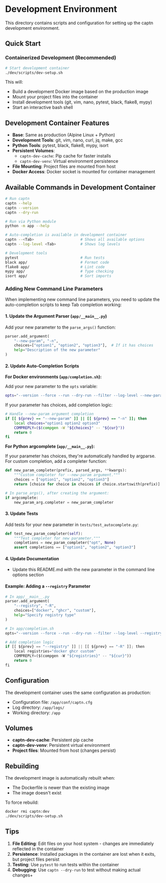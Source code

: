 # Development Environment

This directory contains scripts and configuration for setting up the captn development environment.

## Quick Start

### Containerized Development (Recommended)

```bash
# Start development container
./dev/scripts/dev-setup.sh
```

This will:
- Build a development Docker image based on the production image
- Mount your project files into the container
- Install development tools (git, vim, nano, pytest, black, flake8, mypy)
- Start an interactive bash shell

## Development Container Features

- **Base**: Same as production (Alpine Linux + Python)
- **Development Tools**: git, vim, nano, curl, jq, make, gcc
- **Python Tools**: pytest, black, flake8, mypy, isort
- **Persistent Volumes**:
  - `captn-dev-cache`: Pip cache for faster installs
  - `captn-dev-venv`: Virtual environment persistence
- **File Mounting**: Project files are mounted from host
- **Docker Access**: Docker socket is mounted for container management

## Available Commands in Development Container

```bash
# Run captn
captn --help
captn --version
captn --dry-run

# Run via Python module
python -m app --help

# Auto-completion is available in development container
captn --<Tab>                     # Shows all available options
captn --log-level <Tab>           # Shows log levels

# Development tools
pytest                            # Run tests
black app/                        # Format code
flake8 app/                       # Lint code
mypy app/                         # Type checking
isort app/                        # Sort imports
```

### Adding New Command Line Parameters

When implementing new command line parameters, you need to update the auto-completion scripts to keep Tab completion working:

#### 1. Update the Argument Parser (`app/__main__.py`)

Add your new parameter to the `parse_args()` function:

```python
parser.add_argument(
    "--new-param", "-n",
    choices=["option1", "option2", "option3"],  # If it has choices
    help="Description of the new parameter"
)
```

#### 2. Update Auto-Completion Scripts

**For Docker environments (`app/completion.sh`):**

Add your new parameter to the `opts` variable:
```bash
opts="--version --force --run --dry-run --filter --log-level --new-param --help -v -f -r -t -l -n -h"
```

If your parameter has choices, add completion logic:
```bash
# Handle --new-param argument completion
if [[ ${prev} == "--new-param" ]] || [[ ${prev} == "-n" ]]; then
    local choices="option1 option2 option3"
    COMPREPLY=($(compgen -W "${choices}" -- "${cur}"))
    return 0
fi
```

**For Python argcomplete (`app/__main__.py`):**

If your parameter has choices, they're automatically handled by argparse. For custom completion, add a completer function:

```python
def new_param_completer(prefix, parsed_args, **kwargs):
    """Custom completer for --new-param argument."""
    choices = ["option1", "option2", "option3"]
    return [choice for choice in choices if choice.startswith(prefix)]

# In parse_args(), after creating the argument:
if argcomplete:
    new_param_arg.completer = new_param_completer
```

#### 3. Update Tests

Add tests for your new parameter in `tests/test_autocomplete.py`:

```python
def test_new_param_completer(self):
    """Test completer for new parameter."""
    completions = new_param_completer("opt", None)
    assert completions == ["option1", "option2", "option3"]
```

#### 4. Update Documentation

- Update this README.md with the new parameter in the command line options section

#### Example: Adding a `--registry` Parameter

```python
# In app/__main__.py
parser.add_argument(
    "--registry", "-R",
    choices=["docker", "ghcr", "custom"],
    help="Specify registry type"
)

# In app/completion.sh
opts="--version --force --run --dry-run --filter --log-level --registry --help -v -f -r -t -l -R -h"

# Add completion logic
if [[ ${prev} == "--registry" ]] || [[ ${prev} == "-R" ]]; then
    local registries="docker ghcr custom"
    COMPREPLY=($(compgen -W "${registries}" -- "${cur}"))
    return 0
fi
```

## Configuration

The development container uses the same configuration as production:
- Configuration file: `/app/conf/captn.cfg`
- Log directory: `/app/logs/`
- Working directory: `/app`

## Volumes

- **captn-dev-cache**: Persistent pip cache
- **captn-dev-venv**: Persistent virtual environment
- **Project files**: Mounted from host (changes persist)

## Rebuilding

The development image is automatically rebuilt when:
- The Dockerfile is newer than the existing image
- The image doesn't exist

To force rebuild:
```bash
docker rmi captn:dev
./dev/scripts/dev-setup.sh
```

## Tips

1. **File Editing**: Edit files on your host system - changes are immediately reflected in the container
2. **Persistence**: Installed packages in the container are lost when it exits, but project files persist
3. **Testing**: Use `pytest` to run tests within the container
4. **Debugging**: Use `captn --dry-run` to test without making actual changes+
